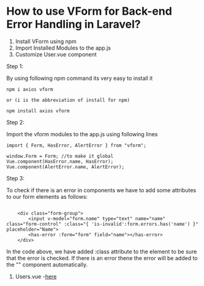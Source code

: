 # How to use VForm for Back-end Error Handling in Laravel?

1. Install VForm using npm
2. Import Installed Modules to the app.js
3. Customize User.vue component

Step 1:

By using following npm command its very easy to install it

```
npm i axios vform

or (i is the abbreviation of install for npm)

npm install axios vform
```

Step 2:

Import the vform modules to the app.js using following lines

```
import { Form, HasError, AlertError } from "vform";

window.Form = Form; //to make it global
Vue.component(HasError.name, HasError);
Vue.component(AlertError.name, AlertError);
```

Step 3:

To check if there is an error in components we have to add some attributes to our form elements as follows:

~~~~

    <div class="form-group">
        <input v-model="form.name" type="text" name="name" class="form-control" :class="{ 'is-invalid':form.errors.has('name') }" placeholder="Name">
        <has-error :form="form" field="name"></has-error>
    </div>

~~~~

In the code above, we have added :class attribute to the element to be sure that the error is checked. If there is an error thene the error will be added to the "<has-error>" component automatically.

1. Users.vue -[here](../resources/assets/js/components/Users.vue)

